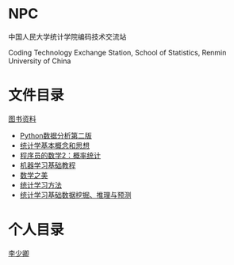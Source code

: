 # NPC

中国人民大学统计学院编码技术交流站

Coding Technology Exchange Station, School of Statistics, Renmin University of China


# 文件目录

[图书资料](ebooks/)
- [Python数据分析第二版](go/formula/Python%20for%20Data%20Analysis,%202nd%20Edition.pdf)
- [统计学基本概念和思想](统计学基本概念和思想.docx)
- [程序员的数学2：概率统计](程序员的数学2：概率统计.pdf)
- [机器学习基础教程](机器学习基础教程.pdf)
- [数学之美](数学之美.pdf)
- [统计学习方法](统计学习方法.pdf)
- [统计学习基础数据挖掘、推理与预测](统计学习基础%20数据挖掘、推理与预测.pdf)

# 个人目录
[李少卿](lish/)

